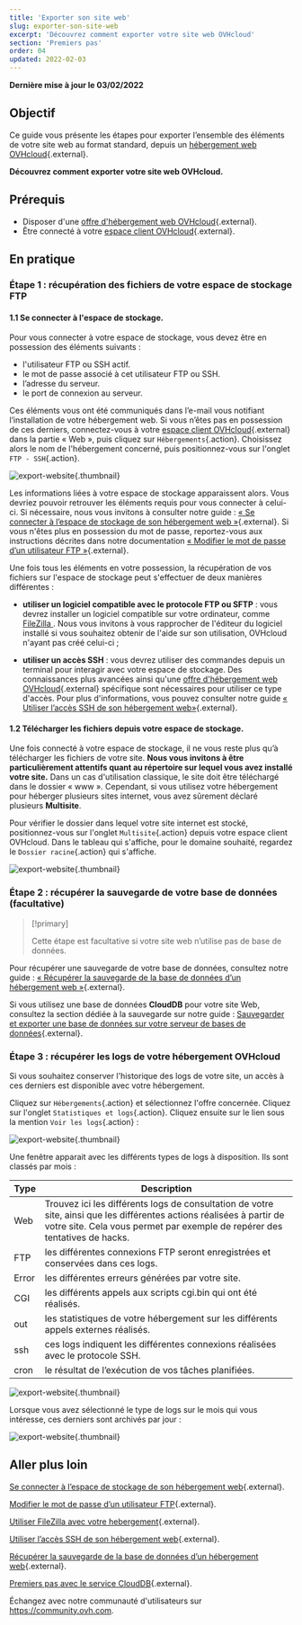 ```yaml
---
title: 'Exporter son site web'
slug: exporter-son-site-web
excerpt: 'Découvrez comment exporter votre site web OVHcloud'
section: 'Premiers pas'
order: 04
updated: 2022-02-03
---
```


**Dernière mise à jour le 03/02/2022**

## Objectif

Ce guide vous présente les étapes pour exporter l’ensemble des éléments de votre site web au format standard, depuis un [hébergement web OVHcloud](https://www.ovhcloud.com/fr/web-hosting/){.external}.

**Découvrez comment exporter votre site web OVHcloud.**

## Prérequis

- Disposer d'une [offre d'hébergement web OVHcloud](https://www.ovhcloud.com/fr/web-hosting/){.external}.
- Être connecté à votre [espace client OVHcloud](https://www.ovh.com/auth/?action=gotomanager&from=https://www.ovh.com/fr/&ovhSubsidiary=fr){.external}.

## En pratique

### Étape 1 : récupération des fichiers de votre espace de stockage FTP

#### 1.1 Se connecter à l'espace de stockage.

Pour vous connecter à votre espace de stockage, vous devez être en possession des éléments suivants :

- l'utilisateur FTP ou SSH actif.
- le mot de passe associé à cet utilisateur FTP ou SSH.
- l’adresse du serveur.
- le port de connexion au serveur.

Ces éléments vous ont été communiqués dans l’e-mail vous notifiant l’installation de votre hébergement web. Si vous n’êtes pas en possession de ces derniers, connectez-vous à votre [espace client OVHcloud](https://www.ovh.com/auth/?action=gotomanager&from=https://www.ovh.com/fr/&ovhSubsidiary=fr){.external} dans la partie « Web », puis cliquez sur `Hébergements`{.action}. Choisissez alors le nom de l'hébergement concerné, puis positionnez-vous sur l'onglet `FTP - SSH`{.action}. 

![export-website](images/export-website-step1-1.png){.thumbnail}

Les informations liées à votre espace de stockage apparaissent alors. Vous devriez pouvoir retrouver les éléments requis pour vous connecter à celui-ci. Si nécessaire, nous vous invitons à consulter notre guide : [« Se connecter à l’espace de stockage de son hébergement web »](../connexion-espace-stockage-ftp-hebergement-web/){.external}. Si vous n'êtes plus en possession du mot de passe, reportez-vous aux instructions décrites dans notre documentation [« Modifier le mot de passe d’un utilisateur FTP »](../modifier-mot-de-passe-utilisateur-ftp/){.external}.

Une fois tous les éléments en votre possession, la récupération de vos fichiers sur l'espace de stockage peut s'effectuer de deux manières différentes :

- **utiliser un logiciel compatible avec le protocole FTP ou SFTP** : vous devrez installer un logiciel compatible sur votre ordinateur, comme [ FileZilla ](../mutualise-guide-utilisation-filezilla/). Nous vous invitons à vous rapprocher de l'éditeur du logiciel installé si vous souhaitez obtenir de l'aide sur son utilisation, OVHcloud n'ayant pas créé celui-ci ;

- **utiliser un accès SSH** : vous devrez utiliser des commandes depuis un terminal pour interagir avec votre espace de stockage. Des connaissances plus avancées ainsi qu'une [offre d'hébergement web OVHcloud](https://www.ovhcloud.com/fr/web-hosting/){.external} spécifique sont nécessaires pour utiliser ce type d'accès. Pour plus d'informations, vous pouvez consulter notre guide  [« Utiliser l’accès SSH de son hébergement web»](../mutualise-le-ssh-sur-les-hebergements-mutualises/){.external}. 

#### 1.2 Télécharger les fichiers depuis votre espace de stockage.

Une fois connecté à votre espace de stockage, il ne vous reste plus qu’à télécharger les fichiers de votre site. **Nous vous invitons à être particulièrement attentifs quant au répertoire sur lequel vous avez installé votre site.** Dans un cas d'utilisation classique, le site doit être téléchargé dans le dossier « www ». Cependant, si vous utilisez votre hébergement pour héberger plusieurs sites internet, vous avez sûrement déclaré plusieurs **Multisite**.

Pour vérifier le dossier dans lequel votre site internet est stocké, positionnez-vous sur l'onglet `Multisite`{.action} depuis votre espace client OVHcloud. Dans le tableau qui s'affiche, pour le domaine souhaité, regardez le `Dossier racine`{.action} qui s'affiche.

![export-website](images/export-website-step1-2.png){.thumbnail}

### Étape 2 : récupérer la sauvegarde de votre base de données (facultative)

> [!primary]
>
> Cette étape est facultative si votre site web n’utilise pas de base de données.
>

Pour récupérer une sauvegarde de votre base de données, consultez notre guide :
[« Récupérer la sauvegarde de la base de données d’un hébergement web »](../exportation-bases-donnees/){.external}.

Si vous utilisez une base de données **CloudDB** pour votre site Web, consultez la section dédiée à la sauvegarde sur notre guide :
[Sauvegarder et exporter une base de données sur votre serveur de bases de données](https://docs.ovh.com/fr/hosting/sauvegarder-exporter-une-base-de-donnees/){.external}.

### Étape 3 : récupérer les logs de votre hébergement OVHcloud

Si vous souhaitez conserver l'historique des logs de votre site, un accès à ces derniers est disponible avec votre hébergement.

Cliquez sur `Hébergements`{.action} et sélectionnez l'offre concernée. Cliquez sur l'onglet `Statistiques et logs`{.action}. Cliquez ensuite sur le lien sous la mention `Voir les logs`{.action} :

![export-website](images/export-website-step3-1.png){.thumbnail}


Une fenêtre apparait avec les différents types de logs à disposition. Ils sont classés par mois :

| Type  	| Description                                                                                                                                                                                         	|
|-------	|-----------------------------------------------------------------------------------------------------------------------------------------------------------------------------------------------------	|
| Web   	| Trouvez ici les différents logs de consultation de votre site, ainsi que les différentes actions réalisées à partir de votre site. Cela vous permet par exemple de repérer des tentatives de hacks. 	|
| FTP   	| les différentes connexions FTP seront enregistrées et conservées dans ces logs.                                                                                                                     	|
| Error 	| les différentes erreurs générées par votre site.                                                                                                                                                    	|
| CGI   	| les différents appels aux scripts cgi.bin qui ont été réalisés.                                                                                                                                     	|
| out   	| les statistiques de votre hébergement sur les différents appels externes réalisés.                                                                                                                  	|
| ssh   	| ces logs indiquent les différentes connexions réalisées avec le protocole SSH.                                                                                                                      	|
| cron  	| le résultat de l’exécution de vos tâches planifiées.                                                                                                                                                	|

![export-website](images/export-website-step3-3.png){.thumbnail}

Lorsque vous avez sélectionné le type de logs sur le mois qui vous intéresse, ces derniers sont archivés par jour :

![export-website](images/export-website-step3-4.png){.thumbnail}

## Aller plus loin

[Se connecter à l’espace de stockage de son hébergement web](../connexion-espace-stockage-ftp-hebergement-web/){.external}.

[Modifier le mot de passe d’un utilisateur FTP](../modifier-mot-de-passe-utilisateur-ftp/){.external}.

[Utiliser FileZilla avec votre hebergement](../mutualise-guide-utilisation-filezilla/){.external}.

[Utiliser l’accès SSH de son hébergement web](../mutualise-le-ssh-sur-les-hebergements-mutualises/){.external}. 

[Récupérer la sauvegarde de la base de données d’un hébergement web](../exportation-bases-donnees/){.external}.

[Premiers pas avec le service CloudDB](https://docs.ovh.com/fr/clouddb/debuter-avec-clouddb/){.external}.

Échangez avec notre communauté d'utilisateurs sur <https://community.ovh.com>.
